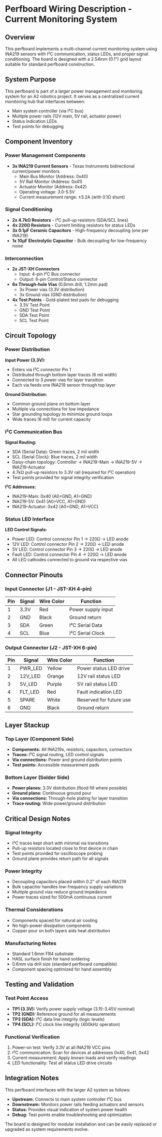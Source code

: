 # Perfboard Wiring Description - Current Monitoring System

## Overview
This perfboard implements a multi-channel current monitoring system using INA219 sensors with I²C communication, status LEDs, and proper signal conditioning. The board is designed with a 2.54mm (0.1") grid layout suitable for standard perfboard construction.

## System Purpose
This perfboard is part of a larger power management and monitoring system for an A2 robotics project. It serves as a centralized current monitoring hub that interfaces between:
- Main system controller (via I²C bus)
- Multiple power rails (12V main, 5V rail, actuator power)
- Status indication LEDs
- Test points for debugging

## Component Inventory

### Power Management Components
- **3x INA219 Current Sensors** - Texas Instruments bidirectional current/power monitors
  - Main Bus Monitor (Address: 0x40)
  - 5V Rail Monitor (Address: 0x41)
  - Actuator Monitor (Address: 0x42)
  - Operating voltage: 3.0-5.5V
  - Current measurement range: ±3.2A (with 0.1Ω shunt)

### Signal Conditioning
- **2x 4.7kΩ Resistors** - I²C pull-up resistors (SDA/SCL lines)
- **4x 220Ω Resistors** - Current limiting resistors for status LEDs
- **3x 0.1µF Ceramic Capacitors** - High-frequency decoupling (one per INA219)
- **1x 10µF Electrolytic Capacitor** - Bulk decoupling for low-frequency noise

### Interconnection
- **2x JST-XH Connectors**
  - Input: 4-pin I²C Bus connector
  - Output: 6-pin Control/Status connector
- **6x Through-hole Vias** (0.6mm drill, 1.2mm pad)
  - 3x Power vias (3.3V distribution)
  - 3x Ground vias (GND distribution)
- **4x Test Points** - Gold-plated test pads for debugging
  - 3.3V Test Point
  - GND Test Point
  - SDA Test Point
  - SCL Test Point

## Circuit Topology

### Power Distribution
**Input Power (3.3V):**
- Enters via I²C connector Pin 1
- Distributed through bottom layer traces (6 mil width)
- Connected to 3 power vias for layer transition
- Each via feeds one INA219 sensor through top layer

**Ground Distribution:**
- Common ground plane on bottom layer
- Multiple via connections for low impedance
- Star grounding topology to minimize ground loops
- Wide traces (6 mil) for current capacity

### I²C Communication Bus
**Signal Routing:**
- SDA (Serial Data): Green traces, 2 mil width
- SCL (Serial Clock): Blue traces, 2 mil width
- Daisy-chain topology: Controller → INA219-Main → INA219-5V → INA219-Actuator
- 4.7kΩ pull-up resistors to 3.3V rail (required for I²C operation)
- Test points provided for signal integrity verification

**I²C Addresses:**
- INA219-Main: 0x40 (A0=GND, A1=GND)
- INA219-5V: 0x41 (A0=VCC, A1=GND)
- INA219-Actuator: 0x42 (A0=GND, A1=VCC)

### Status LED Interface
**LED Control Signals:**
- Power LED: Control connector Pin 1 → 220Ω → LED anode
- 12V LED: Control connector Pin 2 → 220Ω → LED anode
- 5V LED: Control connector Pin 3 → 220Ω → LED anode
- Fault LED: Control connector Pin 4 → 220Ω → LED anode
- All LED cathodes connected to ground via respective vias

## Connector Pinouts

### Input Connector (J1 - JST-XH 4-pin)
| Pin | Signal | Wire Color | Function |
|-----|--------|------------|----------|
| 1   | 3.3V   | Red        | Power supply input |
| 2   | GND    | Black      | Ground return |
| 3   | SDA    | Green      | I²C Serial Data |
| 4   | SCL    | Blue       | I²C Serial Clock |

### Output Connector (J2 - JST-XH 6-pin)
| Pin | Signal | Wire Color | Function |
|-----|--------|------------|----------|
| 1   | PWR_LED| Yellow     | Power status LED drive |
| 2   | 12V_LED| Orange     | 12V rail status LED |
| 3   | 5V_LED | Purple     | 5V rail status LED |
| 4   | FLT_LED| Red        | Fault indication LED |
| 5   | SPARE  | White      | Reserved for future use |
| 6   | GND    | Black      | Ground return |

## Layer Stackup

### Top Layer (Component Side)
- **Components:** All INA219s, resistors, capacitors, connectors
- **Traces:** I²C signal routing, LED control signals
- **Via connections:** Power and ground distribution points
- **Test points:** Accessible measurement pads

### Bottom Layer (Solder Side)
- **Power planes:** 3.3V distribution (flood fill where possible)
- **Ground plane:** Continuous ground pour
- **Via connections:** Through-hole plating for layer transition
- **Trace routing:** Wide power/ground distribution

## Critical Design Notes

### Signal Integrity
- I²C traces kept short with minimal via transitions
- Pull-up resistors located close to first device in chain
- Test points provided for oscilloscope probing
- Ground plane provides return path for all signals

### Power Integrity
- Decoupling capacitors placed within 0.2" of each INA219
- Bulk capacitor handles low-frequency supply variations
- Multiple ground vias reduce ground impedance
- Power traces sized for 500mA continuous current

### Thermal Considerations
- Components spaced for natural air cooling
- No high-power dissipation components
- Copper pour on both layers aids heat distribution

### Manufacturing Notes
- Standard 1.6mm FR4 substrate
- HASL surface finish for hand soldering
- 0.6mm via drill size (standard perfboard compatible)
- Component spacing optimized for hand assembly

## Testing and Validation

### Test Point Access
- **TP1 (3.3V):** Verify power supply voltage (3.15-3.45V nominal)
- **TP2 (GND):** Reference ground for all measurements
- **TP3 (SDA):** I²C data line integrity (logic levels)
- **TP4 (SCL):** I²C clock line integrity (400kHz operation)

### Functional Verification
1. Power-on test: Verify 3.3V at all INA219 VCC pins
2. I²C communication: Scan for devices at addresses 0x40, 0x41, 0x42
3. Current measurement: Apply known loads and verify readings
4. LED functionality: Test all status LED drive circuits

## Integration Notes
This perfboard interfaces with the larger A2 system as follows:
- **Upstream:** Connects to main system controller I²C bus
- **Downstream:** Monitors power rails feeding actuators and sensors
- **Status:** Provides visual indication of system power health
- **Debug:** Test points enable troubleshooting and optimization

The board is designed for modular installation and can be easily replaced or upgraded as system requirements evolve.
